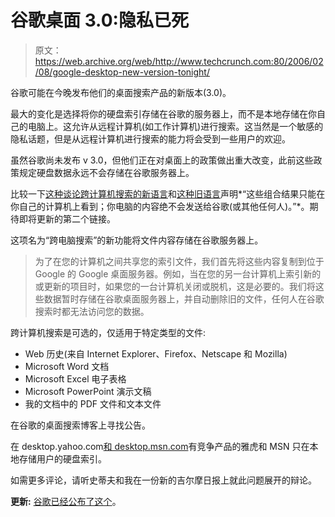 # 谷歌桌面 3.0:隐私已死

> 原文：<https://web.archive.org/web/http://www.techcrunch.com:80/2006/02/08/google-desktop-new-version-tonight/>

谷歌可能在今晚发布他们的桌面搜索产品的新版本(3.0)。

最大的变化是选择将你的硬盘索引存储在谷歌的服务器上，而不是本地存储在你自己的电脑上。这允许从远程计算机(如工作计算机)进行搜索。这当然是一个敏感的隐私话题，但是从远程计算机进行搜索的能力将会受到一些用户的欢迎。

虽然谷歌尚未发布 v 3.0，但他们正在对桌面上的政策做出重大改变，此前这些政策规定硬盘数据永远不会存储在谷歌服务器上。

比较一下[这种谈论跨计算机搜索的新语言](https://web.archive.org/web/20221129045208/http://desktop.google.com/features.html#searchremote)和[这种旧语言](https://web.archive.org/web/20221129045208/http://desktop.google.com/support/bin/answer.py?answer=10996&hl=en)声明*“这些组合结果只能在你自己的计算机上看到；你电脑的内容绝不会发送给谷歌(或其他任何人)。”*。期待即将更新的第二个链接。

这项名为“跨电脑搜索”的新功能将文件内容存储在谷歌服务器上。

> 为了在您的计算机之间共享您的索引文件，我们首先将这些内容复制到位于 Google 的 Google 桌面服务器。例如，当在您的另一台计算机上索引新的或更新的项目时，如果您的一台计算机关闭或脱机，这是必要的。我们将这些数据暂时存储在谷歌桌面服务器上，并自动删除旧的文件，任何人在谷歌搜索时都无法访问您的数据。

跨计算机搜索是可选的，仅适用于特定类型的文件:

*   Web 历史(来自 Internet Explorer、Firefox、Netscape 和 Mozilla)
*   Microsoft Word 文档
*   Microsoft Excel 电子表格
*   Microsoft PowerPoint 演示文稿
*   我的文档中的 PDF 文件和文本文件

在谷歌的桌面搜索博客上寻找公告。

在 desktop.yahoo.com[和 desktop.msn.com](https://web.archive.org/web/20221129045208/http://desktop.yahoo.com/)有竞争产品的雅虎和 MSN 只在本地存储用户的硬盘索引。

如需更多评论，请听史蒂夫和我在一份新的吉尔摩日报上就此问题展开的辩论。

**更新:** [谷歌已经公布了这个](https://web.archive.org/web/20221129045208/http://googledesktop.blogspot.com/2006/02/desktop-reloaded.html)。